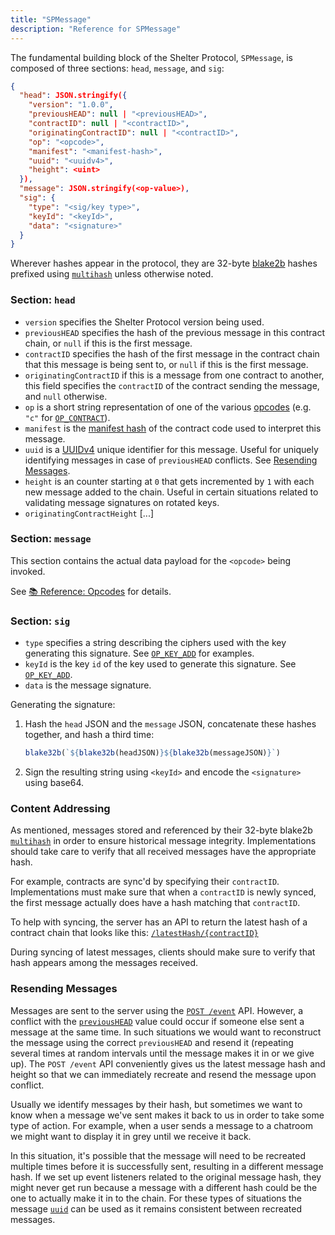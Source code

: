 ```yaml
---
title: "SPMessage"
description: "Reference for SPMessage"
---
```


The fundamental building block of the Shelter Protocol, `SPMessage`, is composed of three sections: `head`, `message`, and `sig`:

```json
{
  "head": JSON.stringify({
    "version": "1.0.0",
    "previousHEAD": null | "<previousHEAD>",
    "contractID": null | "<contractID>",
    "originatingContractID": null | "<contractID>",
    "op": "<opcode>",
    "manifest": "<manifest-hash>",
    "uuid": "<uuidv4>",
    "height": <uint>
  }),
  "message": JSON.stringify(<op-value>),
  "sig": {
    "type": "<sig/key type>",
    "keyId": "<keyId>",
    "data": "<signature>"
  }
}
```

Wherever hashes appear in the protocol, they are 32-byte [blake2b](https://www.blake2.net/) hashes prefixed using [`multihash`](https://multiformats.io/multihash/) unless otherwise noted.

### Section: `head`

- `version` specifies the Shelter Protocol version being used.
- `previousHEAD` specifies the hash of the previous message in this contract chain, or `null` if this is the first message.
- `contractID` specifies the hash of the first message in the contract chain that this message is being sent to, or `null` if this is the first message.
- `originatingContractID` if this is a message from one contract to another, this field specifies the `contractID` of the contract sending the message, and `null` otherwise.
- `op` is a short string representation of one of the various [opcodes](/en/opcodes) (e.g. `"c"` for [`OP_CONTRACT`](/en/opcodes#op_contract)).
- `manifest` is the [manifest hash](/en/contract-manifests) of the contract code used to interpret this message.
- `uuid` is a [UUIDv4](https://en.wikipedia.org/wiki/Universally_unique_identifier#Version_4_(random)) unique identifier for this message. Useful for uniquely identifying messages in case of `previousHEAD` conflicts. See [Resending Messages](#resending-messages).
- `height` is an counter starting at `0` that gets incremented by `1` with each new message added to the chain. Useful in certain situations related to validating message signatures on rotated keys.
- `originatingContractHeight` [...]

### Section: `message`

This section contains the actual data payload for the `<opcode>` being invoked.

See [📚 Reference: Opcodes](/en/opcodes) for details.

### Section: `sig`

- `type` specifies a string describing the ciphers used with the key generating this signature. See [`OP_KEY_ADD`](/en/opcodes#op_key_add) for examples.
- `keyId` is the key `id` of the key used to generate this signature. See [`OP_KEY_ADD`](/en/opcodes#op_key_add).
- `data` is the message signature.

Generating the signature:

1. Hash the `head` JSON and the `message` JSON, concatenate these hashes together, and hash a third time:

   ```js
   blake32b(`${blake32b(headJSON)}${blake32b(messageJSON)}`)
   ```

2. Sign the resulting string using `<keyId>` and encode the `<signature>` using base64.

### Content Addressing

As mentioned, messages stored and referenced by their 32-byte blake2b [`multihash`](https://multiformats.io/multihash/) in order to ensure historical message integrity. Implementations should take care to verify that all received messages have the appropriate hash.

For example, contracts are sync'd by specifying their `contractID`. Implementations must make sure that when a `contractID` is newly synced, the first message actually does have a hash matching that `contractID`.

To help with syncing, the server has an API to return the latest hash of a contract chain that looks like this: [`/latestHash/{contractID}`](/en/server-api#latesthash)

During syncing of latest messages, clients should make sure to verify that hash appears among the messages received.

### Resending Messages

Messages are sent to the server using the [`POST /event`](/en/server-api#event) API. However, a conflict with the [`previousHEAD`](/en/spmessage#section-head) value could occur if someone else sent a message at the same time. In such situations we would want to reconstruct the message using the correct `previousHEAD` and resend it (repeating several times at random intervals until the message makes it in or we give up). The `POST /event` API conveniently gives us the latest message hash and height so that we can immediately recreate and resend the message upon conflict.

Usually we identify messages by their hash, but sometimes we want to know when a message we've sent makes it back to us in order to take some type of action. For example, when a user sends a message to a chatroom we might want to display it in grey until we receive it back.

In this situation, it's possible that the message will need to be recreated multiple times before it is successfully sent, resulting in a different message hash. If we set up event listeners related to the original message hash, they might never get run because a message with a different hash could be the one to actually make it in to the chain. For these types of situations the message [`uuid`](/en/spmessage#section-head) can be used as it remains consistent between recreated messages.

